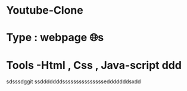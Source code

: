 # Youtube-Clone
# Type : webpage 🌐s
# Tools -Html , Css , Java-script ddd

sdsssdggit ssdddddddsssssssssssssssedddddddsxdd